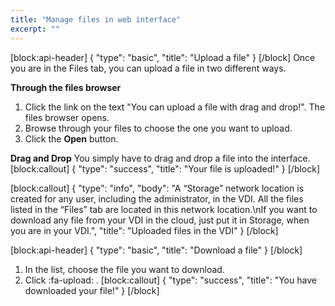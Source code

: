 ```yaml
---
title: "Manage files in web interface"
excerpt: ""
---
```

[block:api-header]
{
  "type": "basic",
  "title": "Upload a file"
}
[/block]
Once you are in the Files tab, you can upload a file in two different ways.

**Through the files browser**
1. Click the link on the text "You can upload a file with drag and drop!". The files browser opens.
2. Browse through your files to choose the one you want to upload.
3. Click the **Open** button.

**Drag and Drop**
You simply have to drag and drop a file into the interface.
[block:callout]
{
  "type": "success",
  "title": "Your file is uploaded!"
}
[/block]

[block:callout]
{
  "type": "info",
  "body": "A “Storage” network location is created for any user, including the administrator, in the VDI. All the files listed in the “Files” tab are located in this network location.\nIf you want to download any file from your VDI in the cloud, just put it in Storage, when you are in your VDI.",
  "title": "Uploaded files in the VDI"
}
[/block]

[block:api-header]
{
  "type": "basic",
  "title": "Download a file"
}
[/block]
1. In the list, choose the file you want to download.
2. Click :fa-upload: .
[block:callout]
{
  "type": "success",
  "title": "You have downloaded your file!"
}
[/block]
